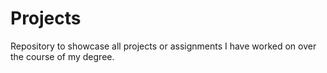 # Projects

Repository to showcase all projects or assignments I have worked on over the course of my degree. 
